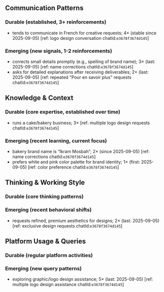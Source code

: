 ## Communication Patterns
### Durable (established, 3+ reinforcements)
- tends to communicate in French for creative requests; 4× (stable since 2025-09-05) [ref: logo design conversation chatId:`e3678f3674d145`]

### Emerging (new signals, 1-2 reinforcements)
- corrects small details promptly (e.g., spelling of brand name); 3× (last: 2025-09-05) [ref: name corrections chatId:`e3678f3674d145`]
- asks for detailed explanations after receiving deliverables; 2× (last: 2025-09-05) [ref: repeated "Pour en savoir plus" requests chatId:`e3678f3674d145`]

## Knowledge & Context
### Durable (core expertise, established over time)
- runs a cake/bakery business; 3× [ref: multiple logo design requests chatId:`e3678f3674d145`]

### Emerging (recent learning, current focus)
- bakery brand name is “Ikram Mosbah”; 2× (since 2025-09-05) [ref: name corrections chatId:`e3678f3674d145`]
- prefers white and pink color palette for brand identity; 1× (first: 2025-09-05) [ref: color preference chatId:`e3678f3674d145`]

## Thinking & Working Style
### Durable (core thinking patterns)

### Emerging (recent behavioral shifts)
- requests refined, premium aesthetics for designs; 2× (last: 2025-09-05) [ref: exclusive design requests chatId:`e3678f3674d145`]

## Platform Usage & Queries
### Durable (regular platform activities)

### Emerging (new query patterns)
- exploring graphic/logo design assistance; 5× (last: 2025-09-05) [ref: multiple logo design assistance chatId:`e3678f3674d145`]
